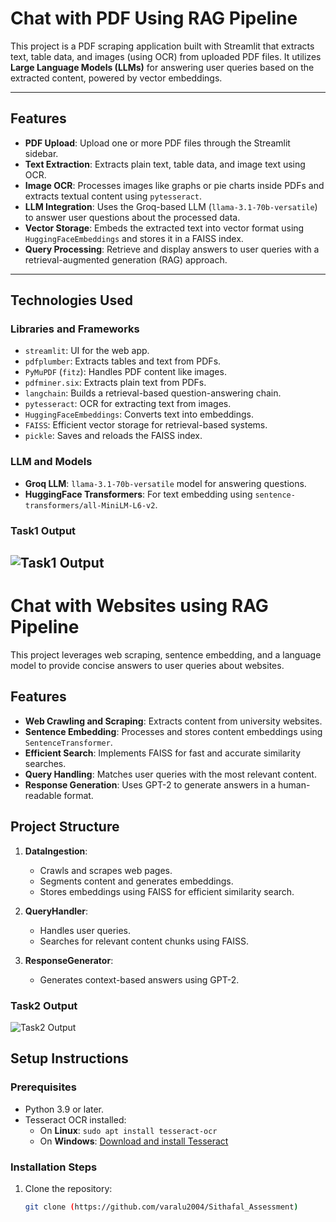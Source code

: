 
# Chat with PDF Using RAG Pipeline

This project is a PDF scraping application built with Streamlit that extracts text, table data, and images (using OCR) from uploaded PDF files. It utilizes **Large Language Models (LLMs)** for answering user queries based on the extracted content, powered by vector embeddings.

---

## Features

- **PDF Upload**: Upload one or more PDF files through the Streamlit sidebar.
- **Text Extraction**: Extracts plain text, table data, and image text using OCR.
- **Image OCR**: Processes images like graphs or pie charts inside PDFs and extracts textual content using `pytesseract`.
- **LLM Integration**: Uses the Groq-based LLM (`llama-3.1-70b-versatile`) to answer user questions about the processed data.
- **Vector Storage**: Embeds the extracted text into vector format using `HuggingFaceEmbeddings` and stores it in a FAISS index.
- **Query Processing**: Retrieve and display answers to user queries with a retrieval-augmented generation (RAG) approach.

---

## Technologies Used

### Libraries and Frameworks
- `streamlit`: UI for the web app.
- `pdfplumber`: Extracts tables and text from PDFs.
- `PyMuPDF` (`fitz`): Handles PDF content like images.
- `pdfminer.six`: Extracts plain text from PDFs.
- `langchain`: Builds a retrieval-based question-answering chain.
- `pytesseract`: OCR for extracting text from images.
- `HuggingFaceEmbeddings`: Converts text into embeddings.
- `FAISS`: Efficient vector storage for retrieval-based systems.
- `pickle`: Saves and reloads the FAISS index.

### LLM and Models
- **Groq LLM**: `llama-3.1-70b-versatile` model for answering questions.
- **HuggingFace Transformers**: For text embedding using `sentence-transformers/all-MiniLM-L6-v2`.
### Task1 Output
![Task1 Output](https://i.postimg.cc/QMKw7ZPH/Screenshot-262.png)
---
# Chat with Websites using RAG Pipeline

This project leverages web scraping, sentence embedding, and a language model to provide concise answers to user queries about websites.

## Features
- **Web Crawling and Scraping**: Extracts content from university websites.
- **Sentence Embedding**: Processes and stores content embeddings using `SentenceTransformer`.
- **Efficient Search**: Implements FAISS for fast and accurate similarity searches.
- **Query Handling**: Matches user queries with the most relevant content.
- **Response Generation**: Uses GPT-2 to generate answers in a human-readable format.

## Project Structure
1. **DataIngestion**:
   - Crawls and scrapes web pages.
   - Segments content and generates embeddings.
   - Stores embeddings using FAISS for efficient similarity search.

2. **QueryHandler**:
   - Handles user queries.
   - Searches for relevant content chunks using FAISS.

3. **ResponseGenerator**:
   - Generates context-based answers using GPT-2.

### Task2 Output
![Task2 Output](https://i.postimg.cc/Kj1MGQ4S/output2.jpg)

## Setup Instructions

### Prerequisites
- Python 3.9 or later.
- Tesseract OCR installed:
  - On **Linux**: `sudo apt install tesseract-ocr`
  - On **Windows**: [Download and install Tesseract](https://github.com/tesseract-ocr/tesseract)

### Installation Steps

1. Clone the repository:
   ```bash
   git clone (https://github.com/varalu2004/Sithafal_Assessment)

